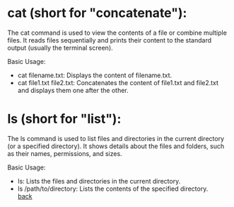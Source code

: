 # cat (short for "concatenate"):
The cat command is used to view the contents of a file or combine multiple files. It reads files sequentially and prints their content to the standard output (usually the terminal screen).

Basic Usage:
- cat filename.txt: Displays the content of filename.txt.
- cat file1.txt file2.txt: Concatenates the content of file1.txt and file2.txt and displays them one after the other. 

# ls (short for "list"):
The ls command is used to list files and directories in the current directory (or a specified directory). It shows details about the files and folders, such as their names, permissions, and sizes.

Basic Usage:
- ls: Lists the files and directories in the current directory.
- ls /path/to/directory: Lists the contents of the specified directory.  
[back](../README.md)